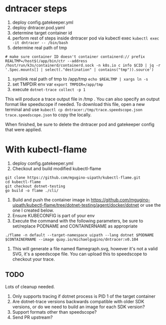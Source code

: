 # dntracer steps

1. deploy config.gatekeeper.yml
1. deploy dntracer.pod.yaml
1. determine target container id
1. perform rest of steps inside dntracer pod via kubectl exec `kubectl exec -it dntracer -- /bin/bash`
1. determine real path of tmp
```
# make sure container ID doesn't container containerd:// prefix
REALTMP=/host$(/app/bin/ctr --address /host/run/k3s/containerd/containerd.sock -n k8s.io c info $CID | jq -r '.Spec.mounts[] | select(."destination" | contains("tmp")).source')
```
1. symlink real path of tmp to /app/tmp `echo $REALTMP | xargs ln -s`
1. set TMPDIR env var
```export TMPDIR=/app/tmp```
1. execute `dotnet-trace collect -p 1`

This will produce a trace output file in /tmp .  You can also specify an output format like speedscope if needed.  To download this file, open a new terminal and use `kubectl cp dntracer:/tmp/trace.speedscope.json trace.speedscope.json` to copy the locally.

When finished, be sure to delete the dntracer pod and gatekeeper config that were applied.

# With kubectl-flame

1. deploy config.gatekeeper.yml
1. Checkout and build modified kubectl-flame
```
git clone https://github.com/mgugino-uipath/kubectl-flame.git
cd kubectl-flame
git checkout dotnet-testing
go build -o flame ./cli/
```

1. Build and push the container image in https://github.com/mgugino-uipath/kubectl-flame/tree/dotnet-testing/agent/docker/dotnet or use the one I created below.
1. Ensure KUBECONFIG is part of your env
1. Execute the command with the following parameters, be sure to set/replace PODNAME and CONTAINERNAME as appropriate

```
./flame -n default --target-namespace uipath --lang dotnet $PODNAME $CONTAINERNAME --image quay.io/michaelgugino/dntracer:v0.104
```
1. This will generate a file named flamegraph.svg, however it's not a valid SVG, it's a speedscope file.  You can upload this to speedscope to checkout your trace.

## TODO
Lots of cleanup needed.

1. Only supports tracing if dotnet process is PID 1 of the target container
1. Are dotnet-trace versions backwards compatible with older SDK versions, or do we need to build an image for each SDK version?
1. Support formats other than speedscope?
1. Send PR upstream?